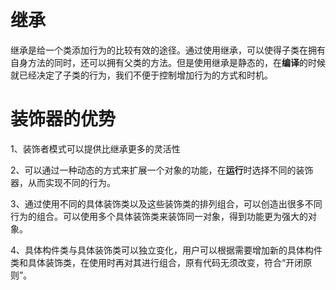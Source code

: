 # 继承
继承是给一个类添加行为的比较有效的途径。通过使用继承，可以使得子类在拥有自身方法的同时，还可以拥有父类的方法。但是使用继承是静态的，在**编译**的时候就已经决定了子类的行为，我们不便于控制增加行为的方式和时机。
# 装饰器的优势
1、装饰者模式可以提供比继承更多的灵活性

2、可以通过一种动态的方式来扩展一个对象的功能，在**运行**时选择不同的装饰器，从而实现不同的行为。

3、通过使用不同的具体装饰类以及这些装饰类的排列组合，可以创造出很多不同行为的组合。可以使用多个具体装饰类来装饰同一对象，得到功能更为强大的对象。

4、具体构件类与具体装饰类可以独立变化，用户可以根据需要增加新的具体构件类和具体装饰类，在使用时再对其进行组合，原有代码无须改变，符合“开闭原则”。